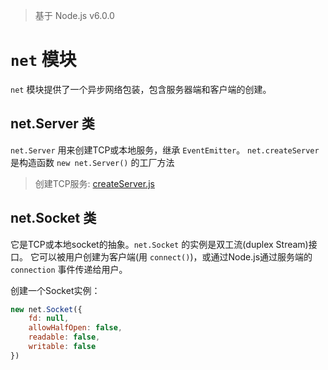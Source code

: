 > 基于 Node.js v6.0.0

# `net` 模块

`net` 模块提供了一个异步网络包装，包含服务器端和客户端的创建。

## net.Server 类

`net.Server` 用来创建TCP或本地服务，继承 `EventEmitter`。
`net.createServer` 是构造函数 `new net.Server()` 的工厂方法

> 创建TCP服务: [createServer.js](createServer.js)


## net.Socket 类

它是TCP或本地socket的抽象。`net.Socket` 的实例是双工流(duplex Stream)接口。
它可以被用户创建为客户端(用 `connect()`)，或通过Node.js通过服务端的 `connection` 事件传递给用户。

创建一个Socket实例：

```js
new net.Socket({
    fd: null,
    allowHalfOpen: false,
    readable: false,
    writable: false
})
```
